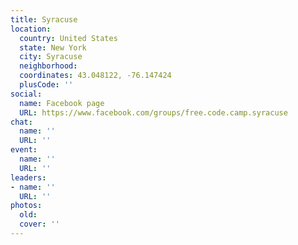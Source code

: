 ```yaml
---
title: Syracuse
location:
  country: United States
  state: New York
  city: Syracuse
  neighborhood: 
  coordinates: 43.048122, -76.147424
  plusCode: ''
social:
  name: Facebook page
  URL: https://www.facebook.com/groups/free.code.camp.syracuse
chat:
  name: ''
  URL: ''
event:
  name: ''
  URL: ''
leaders:
- name: ''
  URL: ''
photos:
  old: 
  cover: ''
---
```

